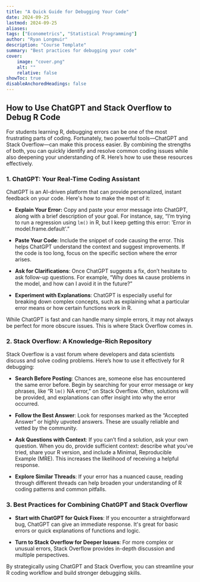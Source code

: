 ```yaml
---
title: "A Quick Guide for Debugging Your Code"
date: 2024-09-25
lastmod: 2024-09-25
aliases: 
tags: ["Econometrics", "Statistical Programming"]
author: "Ryan Longmuir"
description: "Course Template" 
summary: "Best practices for debugging your code" 
cover:
    image: "cover.png"
    alt: ""
    relative: false
showToc: true
disableAnchoredHeadings: false
---
```


## How to Use ChatGPT and Stack Overflow to Debug R Code

For students learning R, debugging errors can be one of the most frustrating parts of coding. Fortunately, two powerful tools—ChatGPT and Stack Overflow—can make this process easier. By combining the strengths of both, you can quickly identify and resolve common coding issues while also deepening your understanding of R. Here’s how to use these resources effectively.

### 1. ChatGPT: Your Real-Time Coding Assistant

ChatGPT is an AI-driven platform that can provide personalized, instant feedback on your code. Here's how to make the most of it:

- **Explain Your Error:** Copy and paste your error message into ChatGPT, along with a brief description of your goal. For instance, say, “I’m trying to run a regression using `lm()` in R, but I keep getting this error: 'Error in model.frame.default'.”

- **Paste Your Code**: Include the snippet of code causing the error. This helps ChatGPT understand the context and suggest improvements. If the code is too long, focus on the specific section where the error arises.

- **Ask for Clarifications**: Once ChatGPT suggests a fix, don’t hesitate to ask follow-up questions. For example, “Why does `NA` cause problems in the model, and how can I avoid it in the future?”

- **Experiment with Explanations**: ChatGPT is especially useful for breaking down complex concepts, such as explaining what a particular error means or how certain functions work in R.

While ChatGPT is fast and can handle many simple errors, it may not always be perfect for more obscure issues. This is where Stack Overflow comes in.

### 2. Stack Overflow: A Knowledge-Rich Repository

Stack Overflow is a vast forum where developers and data scientists discuss and solve coding problems. Here’s how to use it effectively for R debugging:

- **Search Before Posting**: Chances are, someone else has encountered the same error before. Begin by searching for your error message or key phrases, like “R `lm()` NA error,” on Stack Overflow. Often, solutions will be provided, and explanations can offer insight into why the error occurred.

- **Follow the Best Answer**: Look for responses marked as the “Accepted Answer” or highly upvoted answers. These are usually reliable and vetted by the community.

- **Ask Questions with Context**: If you can’t find a solution, ask your own question. When you do, provide sufficient context: describe what you’ve tried, share your R version, and include a Minimal, Reproducible Example (MRE). This increases the likelihood of receiving a helpful response.

- **Explore Similar Threads**: If your error has a nuanced cause, reading through different threads can help broaden your understanding of R coding patterns and common pitfalls.

### 3. Best Practices for Combining ChatGPT and Stack Overflow

- **Start with ChatGPT for Quick Fixes**: If you encounter a straightforward bug, ChatGPT can give an immediate response. It's great for basic errors or quick explanations of functions and logic.

- **Turn to Stack Overflow for Deeper Issues**: For more complex or unusual errors, Stack Overflow provides in-depth discussion and multiple perspectives.

By strategically using ChatGPT and Stack Overflow, you can streamline your R coding workflow and build stronger debugging skills.
